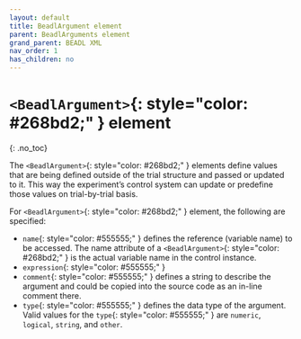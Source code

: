 ```yaml
---
layout: default
title: BeadlArgument element
parent: BeadlArguments element
grand_parent: BEADL XML
nav_order: 1
has_children: no
---
```

# `<BeadlArgument>`{: style="color: #268bd2;" } element
{: .no_toc}

The `<BeadlArgument>`{: style="color: #268bd2;" } elements define values that are being defined outside of the trial structure and passed or updated to it. This way the experiment’s control system can update or predefine those values on trial-by-trial basis.

For `<BeadlArgument>`{: style="color: #268bd2;" } element, the following are specified:
- `name`{: style="color: #555555;" } defines the reference (variable name) to be accessed. The name attribute of a `<BeadlArgument>`{: style="color: #268bd2;" } is the actual variable name in the control instance.
- `expression`{: style="color: #555555;" } 
- `comment`{: style="color: #555555;" } defines a string to describe the argument and could be copied into the source code as an in-line comment there.
- `type`{: style="color: #555555;" } defines the data type of the argument. Valid values for the `type`{: style="color: #555555;" } are `numeric`, `logical`, `string`, and `other`.
